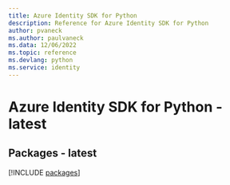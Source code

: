 ```yaml
---
title: Azure Identity SDK for Python
description: Reference for Azure Identity SDK for Python
author: pvaneck
ms.author: paulvaneck
ms.data: 12/06/2022
ms.topic: reference
ms.devlang: python
ms.service: identity
---
```

# Azure Identity SDK for Python - latest
## Packages - latest
[!INCLUDE [packages](identity-index.md)]